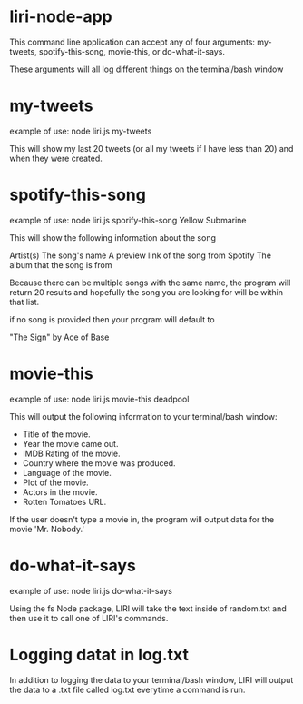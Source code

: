 # liri-node-app

This command line application can accept any of four arguments: my-tweets, spotify-this-song, movie-this, or do-what-it-says.

These arguments will all log different things on the terminal/bash window

# my-tweets

example of use: node liri.js my-tweets

This will show my last 20 tweets (or all my tweets if I have less than 20) and when they were created.

# spotify-this-song 

example of use: node liri.js sporify-this-song Yellow Submarine

This will show the following information about the song

Artist(s)
The song's name
A preview link of the song from Spotify
The album that the song is from

Because there can be multiple songs with the same name, the program will return 20 results and hopefully the song you are looking for will be within that list.

if no song is provided then your program will default to

"The Sign" by Ace of Base

# movie-this

example of use: node liri.js movie-this deadpool

This will output the following information to your terminal/bash window:

  * Title of the movie.
  * Year the movie came out.
  * IMDB Rating of the movie.
  * Country where the movie was produced.
  * Language of the movie.
  * Plot of the movie.
  * Actors in the movie.
  * Rotten Tomatoes URL.
  
If the user doesn't type a movie in, the program will output data for the movie 'Mr. Nobody.'

# do-what-it-says

example of use: node liri.js do-what-it-says

Using the fs Node package, LIRI will take the text inside of random.txt and then use it to call one of LIRI's commands.

# Logging datat in log.txt

In addition to logging the data to your terminal/bash window, LIRI will output the data to a .txt file called log.txt everytime a command is run.

